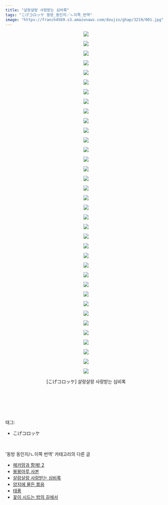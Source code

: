 ```yaml
---
title: "살랑살랑 사랑받는 심비록"
tags: "こげコロッケ 동방_동인지／ㄴ이쪽_번역"
image: "https://franch4569.s3.amazonaws.com/doujin/ghap/3219/001.jpg"
---
```

<div class="article">
<p style="text-align: center; clear: none; float: none;"><img src="{{ site.imgserver2 }}/ghap/3219/001.jpg"/></p>
<p style="text-align: center; clear: none; float: none;"><img src="{{ site.imgserver2 }}/ghap/3219/002.jpg"/></p>
<p style="text-align: center; clear: none; float: none;"><img src="{{ site.imgserver2 }}/ghap/3219/003.jpg"/></p>
<p style="text-align: center; clear: none; float: none;"><img src="{{ site.imgserver2 }}/ghap/3219/004.jpg"/></p>
<p style="text-align: center; clear: none; float: none;"><img src="{{ site.imgserver2 }}/ghap/3219/005.jpg"/></p>
<p style="text-align: center; clear: none; float: none;"><img src="{{ site.imgserver2 }}/ghap/3219/006.jpg"/></p>
<p style="text-align: center; clear: none; float: none;"><img src="{{ site.imgserver2 }}/ghap/3219/007.jpg"/></p>
<p style="text-align: center; clear: none; float: none;"><img src="{{ site.imgserver2 }}/ghap/3219/008.jpg"/></p>
<p style="text-align: center; clear: none; float: none;"><img src="{{ site.imgserver2 }}/ghap/3219/009.jpg"/></p>
<p style="text-align: center; clear: none; float: none;"><img src="{{ site.imgserver2 }}/ghap/3219/010.jpg"/></p>
<p style="text-align: center; clear: none; float: none;"><img src="{{ site.imgserver2 }}/ghap/3219/011.jpg"/></p>
<p style="text-align: center; clear: none; float: none;"><img src="{{ site.imgserver2 }}/ghap/3219/012.jpg"/></p>
<p style="text-align: center; clear: none; float: none;"><img src="{{ site.imgserver2 }}/ghap/3219/013.jpg"/></p>
<p style="text-align: center; clear: none; float: none;"><img src="{{ site.imgserver2 }}/ghap/3219/014.jpg"/></p>
<p style="text-align: center; clear: none; float: none;"><img src="{{ site.imgserver2 }}/ghap/3219/015.jpg"/></p>
<p style="text-align: center; clear: none; float: none;"><img src="{{ site.imgserver2 }}/ghap/3219/016.jpg"/></p>
<p style="text-align: center; clear: none; float: none;"><img src="{{ site.imgserver2 }}/ghap/3219/017.jpg"/></p>
<p style="text-align: center; clear: none; float: none;"><img src="{{ site.imgserver2 }}/ghap/3219/018.jpg"/></p>
<p style="text-align: center; clear: none; float: none;"><img src="{{ site.imgserver2 }}/ghap/3219/019.jpg"/></p>
<p style="text-align: center; clear: none; float: none;"><img src="{{ site.imgserver2 }}/ghap/3219/020.jpg"/></p>
<p style="text-align: center; clear: none; float: none;"><img src="{{ site.imgserver2 }}/ghap/3219/021.jpg"/></p>
<p style="text-align: center; clear: none; float: none;"><img src="{{ site.imgserver2 }}/ghap/3219/022.jpg"/></p>
<p style="text-align: center; clear: none; float: none;"><img src="{{ site.imgserver2 }}/ghap/3219/023.jpg"/></p>
<p style="text-align: center; clear: none; float: none;"><img src="{{ site.imgserver2 }}/ghap/3219/024.jpg"/></p>
<p style="text-align: center; clear: none; float: none;"><img src="{{ site.imgserver2 }}/ghap/3219/025.jpg"/></p>
<p style="text-align: center; clear: none; float: none;"><img src="{{ site.imgserver2 }}/ghap/3219/026.jpg"/></p>
<p style="text-align: center; clear: none; float: none;"><img src="{{ site.imgserver2 }}/ghap/3219/027.jpg"/></p>
<p style="text-align: center; clear: none; float: none;"><img src="{{ site.imgserver2 }}/ghap/3219/028.jpg"/></p>
<p style="text-align: center; clear: none; float: none;"><img src="{{ site.imgserver2 }}/ghap/3219/029.jpg"/></p>
<p style="text-align: center; clear: none; float: none;"><img src="{{ site.imgserver2 }}/ghap/3219/030.jpg"/></p>
<p style="text-align: center; clear: none; float: none;"><img src="{{ site.imgserver2 }}/ghap/3219/031.jpg"/></p>
<p style="text-align: center; clear: none; float: none;"><img src="{{ site.imgserver2 }}/ghap/3219/032.jpg"/></p>
<p style="text-align: center; clear: none; float: none;"><img src="{{ site.imgserver2 }}/ghap/3219/033.jpg"/></p>
<p style="text-align: center; clear: none; float: none;"><img src="{{ site.imgserver2 }}/ghap/3219/034.jpg"/></p>
<p style="text-align: center; clear: none; float: none;"><img src="{{ site.imgserver2 }}/ghap/3219/035.jpg"/></p>
<p style="text-align: center; clear: none; float: none;"><img src="{{ site.imgserver2 }}/ghap/3219/036.jpg"/></p>
<p style="text-align: center; clear: none; float: none;">[こげコロッケ] 살랑살랑 사랑받는 심비록</p>
<p style="text-align: center; clear: none; float: none;"><br/></p>
<p><br/></p>
</div><br/>
<div class="tagTrail">
<p>태그: </p>
<ul>
<li>こげコロッケ</li>
</ul>
</div><br/>
<div class="another">
<p>'동방 동인지/ㄴ이쪽 번역' 카테고리의 다른 글</p>
<ul>
<li><a href="/ghap_3221">헤카맘과 함께! 2</a></li>
<li><a href="/ghap_3220">붕붕마루 사본</a></li>
<li><a href="/ghap_3219">살랑살랑 사랑받는 심비록</a></li>
<li><a href="/ghap_3218">양지에 물든 붉음</a></li>
<li><a href="/ghap_3217">태풍</a></li>
<li><a href="/ghap_3216">꽃이 시드는 밤의 길에서</a></li>
</ul>
</div><br/>
<div class="cb_module cb_fluid">
<div class="cb_wrt cb_profile">
</div><!-- commentList close -->
</div><br/>
